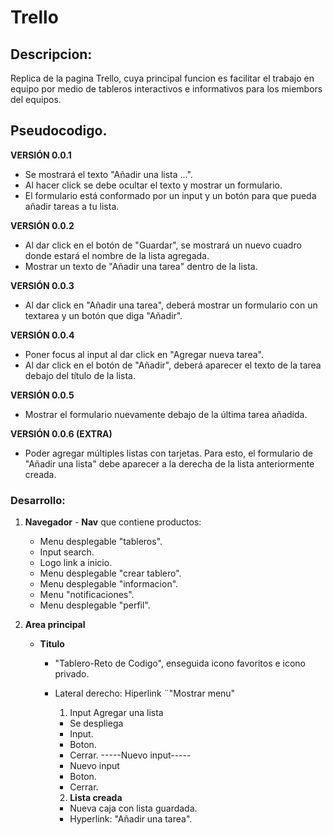 # Trello

## Descripcion:

Replica de la pagina Trello, cuya principal funcion es facilitar el trabajo en equipo por medio de tableros interactivos e informativos para los miembors del equipos.

## Pseudocodigo.

**VERSIÓN 0.0.1**
- Se mostrará el texto "Añadir una lista ...".
- Al hacer click se debe ocultar el texto y mostrar un formulario.
- El formulario está conformado por un input y un botón para que pueda añadir tareas a tu lista.

**VERSIÓN 0.0.2**
- Al dar click en el botón de "Guardar", se mostrará un nuevo cuadro donde estará el nombre de la lista agregada.
- Mostrar un texto de "Añadir una tarea" dentro de la lista.

**VERSIÓN 0.0.3**
- Al dar click en "Añadir una tarea", deberá mostrar un formulario con un textarea y un botón que diga "Añadir".

**VERSIÓN 0.0.4**
- Poner focus al input al dar click en "Agregar nueva tarea".
- Al dar click en el botón de "Añadir", deberá aparecer el texto de la tarea debajo del título de la lista.

**VERSIÓN 0.0.5**
- Mostrar el formulario nuevamente debajo de la última tarea añadida.

**VERSIÓN 0.0.6 (EXTRA)**
- Poder agregar múltiples listas con tarjetas. Para esto, el formulario de "Añadir una lista" debe aparecer a la derecha de la lista anteriormente creada.

### Desarrollo:

   1. **Navegador**
    - **Nav** que contiene productos:
        - Menu desplegable "tableros".
        - Input search.
        - Logo link a inicio.
        - Menu desplegable "crear tablero".
        - Menu desplegable "informacion".
        - Menu "notificaciones".
        - Menu desplegable "perfil".


   2. **Area principal**
      - **Titulo**
        - "Tablero-Reto de Codigo", enseguida icono favoritos e icono privado.
        - Lateral derecho: Hiperlink ¨"Mostrar menu"


            1. Input Agregar una lista
             - Se despliega
             - Input.
             - Boton.
             - Cerrar.
             -----Nuevo input-----
             - Nuevo input
             - Boton.
             - Cerrar.

            2. **Lista creada**
             - Nueva caja con lista guardada.
             - Hyperlink: "Añadir una tarea".
